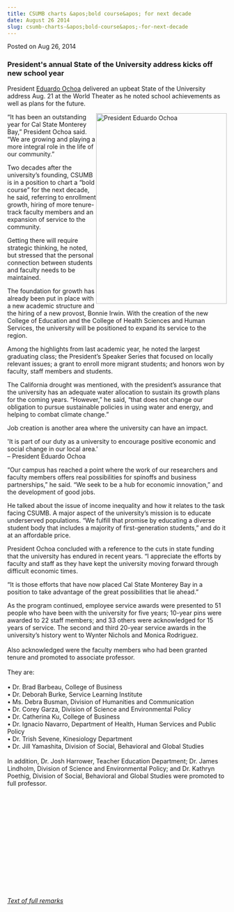 ```yaml
---
title: CSUMB charts &apos;bold course&apos; for next decade
date: August 26 2014
slug: csumb-charts-&apos;bold-course&apos;-for-next-decade
---
```





<span class="date">Posted on Aug 26, 2014    </span>
<h3>President&apos;s annual State of the University address kicks off
new school year</h3>
<p>President <a href="http://president.csumb.edu/biography" rel="nofollow">Eduardo Ochoa</a> delivered an upbeat State of the
University address Aug. 21 at the World Theater as he noted school
achievements as well as plans for the future.</p>
<p><img alt="President Eduardo Ochoa" src="http://news.csumb.edu/sites/default/files/65/attachments/news/images/state_of_u_for_web.jpg" style="width:300px; height:437px; float:right">&#x201C;It has been an
outstanding year for Cal State Monterey Bay,&#x201D; President Ochoa said.
&#x201C;We are growing and playing a more integral role in the life of our
community.&#x201D;</img></p>
<p>Two decades after the university&#x2019;s founding, CSUMB is in a
position to chart a &#x201C;bold course&#x201D; for the next decade, he said,
referring to enrollment growth, hiring of more tenure-track faculty
members and an expansion of service to the community.</p>
<p>Getting there will require strategic thinking, he noted, but
stressed that the personal connection between students and faculty
needs to be maintained.</p>
<p>The foundation for growth has already been put in place with a
new academic structure and the hiring of a new provost, Bonnie
Irwin. With the creation of the new College of Education and the
College of Health Sciences and Human Services, the university will
be positioned to expand its service to the region.</p>
<p>Among the highlights from last academic year, he noted the
largest graduating class; the President&#x2019;s Speaker Series that
focused on locally relevant issues; a grant to enroll more migrant
students; and honors won by faculty, staff members and
students.</p>
<p>The California drought was mentioned, with the president&#x2019;s
assurance that the university has an adequate water allocation to
sustain its growth plans for the coming years. &#x201C;However,&#x201D; he said,
&#x201C;that does not change our obligation to pursue sustainable policies
in using water and energy, and helping to combat climate
change.&#x201D;</p>
<p>Job creation is another area where the university can have an
impact.</p>
<p class="pullquote">&apos;It is part of our duty as a university to
encourage positive economic and social change in our local
area.&apos;<br>
&#x2013; President Eduardo Ochoa</br></p>
<p>&#x201C;Our campus has reached a point where the work of our
researchers and faculty members offers real possibilities for
spinoffs and business partnerships,&#x201D; he said. &#x201C;We seek to be a hub
for economic innovation,&#x201D; and the development of good jobs.</p>
<p>He talked about the issue of income inequality and how it
relates to the task facing CSUMB. A major aspect of the
university&#x2019;s mission is to educate underserved populations. &#x201C;We
fulfill that promise by educating a diverse student body that
includes a majority of first-generation students,&#x201D; and do it at an
affordable price.</p>
<p>President Ochoa concluded with a reference to the cuts in state
funding that the university has endured in recent years. &#x201C;I
appreciate the efforts by faculty and staff as they have kept the
university moving forward through difficult economic times.</p>
<p>&#x201C;It is those efforts that have now placed Cal State Monterey Bay
in a position to take advantage of the great possibilities that lie
ahead.&#x201D;</p>
<p>As the program continued, employee service awards were presented
to 51 people who have been with the university for five years;
10-year pins were awarded to 22 staff members; and 33 others were
acknowledged for 15 years of service. The second and third 20-year
service awards in the university&#x2019;s history went to Wynter Nichols
and Monica Rodriguez.<br>
<br>
Also acknowledged were the faculty members who had been granted
tenure and promoted to associate professor.<br>
<br>
They are:<br>
<br>
&#x2022; Dr. Brad Barbeau, College of Business<br>
&#x2022; Dr. Deborah Burke, Service Learning Institute<br>
&#x2022; Ms. Debra Busman, Division of Humanities and Communication<br>
&#x2022; Dr. Corey Garza, Division of Science and Environmental
Policy<br>
&#x2022; Dr. Catherina Ku, College of Business<br>
&#x2022; Dr. Ignacio Navarro, Department of Health, Human Services and
Public Policy<br>
&#x2022; Dr. Trish Sevene, Kinesiology Department<br>
&#x2022; Dr. Jill Yamashita, Division of Social, Behavioral and Global
Studies<br>
<br>
In addition, Dr. Josh Harrower, Teacher Education Department; Dr.
James Lindholm, Division of Science and Environmental Policy; and
Dr. Kathryn Poethig, Division of Social, Behavioral and Global
Studies were promoted to full professor.</br></br></br></br></br></br></br></br></br></br></br></br></br></br></br></p>
<p><a href="http://president.csumb.edu/news/2014/aug/21/2014-presidents-state-university-address" rel="nofollow"><em>Text of full remarks</em></a></p>





